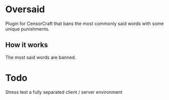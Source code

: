 # Oversaid
Plugin for CensorCraft that bans the most commonly said words with some unique punishments.

## How it works

The most said words are banned.


# Todo
Stress test a fully separated client / server environment
